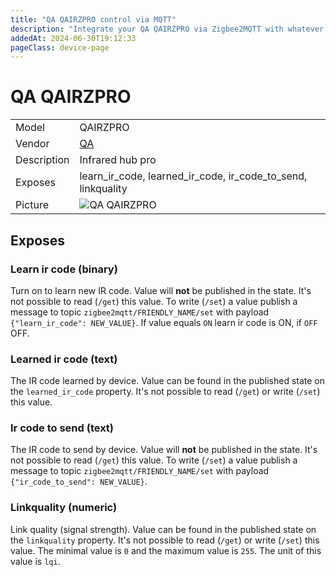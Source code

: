 ```yaml
---
title: "QA QAIRZPRO control via MQTT"
description: "Integrate your QA QAIRZPRO via Zigbee2MQTT with whatever smart home infrastructure you are using without the vendor's bridge or gateway."
addedAt: 2024-06-30T19:12:33
pageClass: device-page
---
```


<!-- !!!! -->
<!-- ATTENTION: This file is auto-generated through docgen! -->
<!-- You can only edit the "Notes"-Section between the two comment lines "Notes BEGIN" and "Notes END". -->
<!-- Do not use h1 or h2 heading within "## Notes"-Section. -->
<!-- !!!! -->

# QA QAIRZPRO

|     |     |
|-----|-----|
| Model | QAIRZPRO  |
| Vendor  | [QA](/supported-devices/#v=QA)  |
| Description | Infrared hub pro |
| Exposes | learn_ir_code, learned_ir_code, ir_code_to_send, linkquality |
| Picture | ![QA QAIRZPRO](https://www.zigbee2mqtt.io/images/devices/QAIRZPRO.png) |


<!-- Notes BEGIN: You can edit here. Add "## Notes" headline if not already present. -->


<!-- Notes END: Do not edit below this line -->




## Exposes

### Learn ir code (binary)
Turn on to learn new IR code.
Value will **not** be published in the state.
It's not possible to read (`/get`) this value.
To write (`/set`) a value publish a message to topic `zigbee2mqtt/FRIENDLY_NAME/set` with payload `{"learn_ir_code": NEW_VALUE}`.
If value equals `ON` learn ir code is ON, if `OFF` OFF.

### Learned ir code (text)
The IR code learned by device.
Value can be found in the published state on the `learned_ir_code` property.
It's not possible to read (`/get`) or write (`/set`) this value.

### Ir code to send (text)
The IR code to send by device.
Value will **not** be published in the state.
It's not possible to read (`/get`) this value.
To write (`/set`) a value publish a message to topic `zigbee2mqtt/FRIENDLY_NAME/set` with payload `{"ir_code_to_send": NEW_VALUE}`.

### Linkquality (numeric)
Link quality (signal strength).
Value can be found in the published state on the `linkquality` property.
It's not possible to read (`/get`) or write (`/set`) this value.
The minimal value is `0` and the maximum value is `255`.
The unit of this value is `lqi`.


